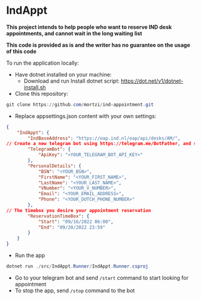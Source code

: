 # IndAppt

**This project intends to help people who want to reserve IND desk appointments, and cannot wait in the long waiting list**

**This code is provided as is and the writer has no guarantee on the usage of this code**



To run the application locally:
- Have dotnet installed on your machine:
  - Download and run Install dotnet script: https://dot.net/v1/dotnet-install.sh
- Clone this repository: 
```ps1
git clone https://github.com/mortzi/ind-appointment.git
```
- Replace appsettings.json content with your own settings:
```json
{
    "IndAppt": {
        "IndBaseAddress": "https://oap.ind.nl/oap/api/desks/AM/",
// Create a new telegram bot using https://telegram.me/BotFather, and set the api key here
        "TelegramBot": {
            "ApiKey": "<YOUR_TELEGRAM_BOT_API_KEY>"
        },
        "PersonalDetails": {
            "BSN": "<YOUR_BSN>",
            "FirstName": "<YOUR_FIRST_NAME>",
            "LastName": "<YOUR_LAST_NAME>",
            "VNumber": "<YOUR_V_NUMBER>",
            "Email": "<YOUR_EMAIL_ADDRESS>",
            "Phone": "<YOUR_DUTCH_PHONE_NUMBER>"
        },
// The timebox you desire your appointment reservation        
        "ReservationTimeBox": {
            "Start": "09/16/2022 06:00",
            "End": "09/20/2022 23:59"
        }
    }
}
```
- Run the app
```ps1
dotnet run ./src/IndAppt.Runner/IndAppt.Runner.csproj
```
- Go to your telegram bot and send `/start` command to start looking for appointment
- To stop the app, send `/stop` command to the bot
